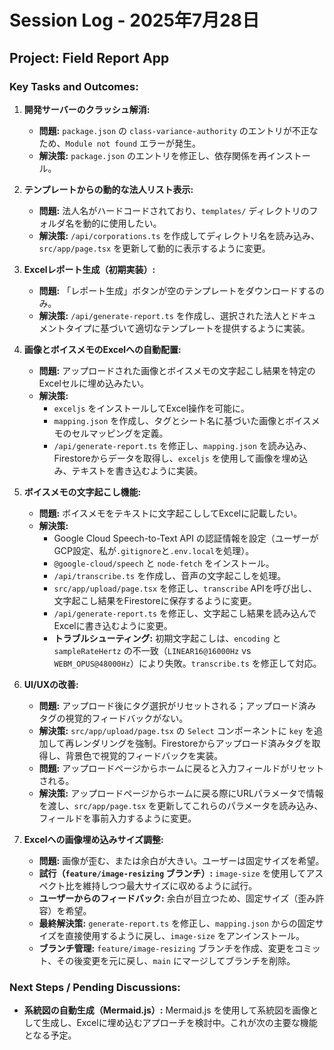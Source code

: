# Session Log - 2025年7月28日

## Project: Field Report App

### Key Tasks and Outcomes:

1.  **開発サーバーのクラッシュ解消:**
    *   **問題:** `package.json` の `class-variance-authority` のエントリが不正なため、`Module not found` エラーが発生。
    *   **解決策:** `package.json` のエントリを修正し、依存関係を再インストール。

2.  **テンプレートからの動的な法人リスト表示:**
    *   **問題:** 法人名がハードコードされており、`templates/` ディレクトリのフォルダ名を動的に使用したい。
    *   **解決策:** `/api/corporations.ts` を作成してディレクトリ名を読み込み、`src/app/page.tsx` を更新して動的に表示するように変更。

3.  **Excelレポート生成（初期実装）:**
    *   **問題:** 「レポート生成」ボタンが空のテンプレートをダウンロードするのみ。
    *   **解決策:** `/api/generate-report.ts` を作成し、選択された法人とドキュメントタイプに基づいて適切なテンプレートを提供するように実装。

4.  **画像とボイスメモのExcelへの自動配置:**
    *   **問題:** アップロードされた画像とボイスメモの文字起こし結果を特定のExcelセルに埋め込みたい。
    *   **解決策:**
        *   `exceljs` をインストールしてExcel操作を可能に。
        *   `mapping.json` を作成し、タグとシート名に基づいた画像とボイスメモのセルマッピングを定義。
        *   `/api/generate-report.ts` を修正し、`mapping.json` を読み込み、Firestoreからデータを取得し、`exceljs` を使用して画像を埋め込み、テキストを書き込むように実装。

5.  **ボイスメモの文字起こし機能:**
    *   **問題:** ボイスメモをテキストに文字起こししてExcelに記載したい。
    *   **解決策:**
        *   Google Cloud Speech-to-Text API の認証情報を設定（ユーザーがGCP設定、私が`.gitignore`と`.env.local`を処理）。
        *   `@google-cloud/speech` と `node-fetch` をインストール。
        *   `/api/transcribe.ts` を作成し、音声の文字起こしを処理。
        *   `src/app/upload/page.tsx` を修正し、`transcribe` APIを呼び出し、文字起こし結果をFirestoreに保存するように変更。
        *   `/api/generate-report.ts` を修正し、文字起こし結果を読み込んでExcelに書き込むように変更。
        *   **トラブルシューティング:** 初期文字起こしは、`encoding` と `sampleRateHertz` の不一致（`LINEAR16@16000Hz` vs `WEBM_OPUS@48000Hz`）により失敗。`transcribe.ts` を修正して対応。

6.  **UI/UXの改善:**
    *   **問題:** アップロード後にタグ選択がリセットされる；アップロード済みタグの視覚的フィードバックがない。
    *   **解決策:** `src/app/upload/page.tsx` の `Select` コンポーネントに `key` を追加して再レンダリングを強制。Firestoreからアップロード済みタグを取得し、背景色で視覚的フィードバックを実装。
    *   **問題:** アップロードページからホームに戻ると入力フィールドがリセットされる。
    *   **解決策:** アップロードページからホームに戻る際にURLパラメータで情報を渡し、`src/app/page.tsx` を更新してこれらのパラメータを読み込み、フィールドを事前入力するように変更。

7.  **Excelへの画像埋め込みサイズ調整:**
    *   **問題:** 画像が歪む、または余白が大きい。ユーザーは固定サイズを希望。
    *   **試行（`feature/image-resizing` ブランチ）:** `image-size` を使用してアスペクト比を維持しつつ最大サイズに収めるように試行。
    *   **ユーザーからのフィードバック:** 余白が目立つため、固定サイズ（歪み許容）を希望。
    *   **最終解決策:** `generate-report.ts` を修正し、`mapping.json` からの固定サイズを直接使用するように戻し、`image-size` をアンインストール。
    *   **ブランチ管理:** `feature/image-resizing` ブランチを作成、変更をコミット、その後変更を元に戻し、`main` にマージしてブランチを削除。

### Next Steps / Pending Discussions:

*   **系統図の自動生成（Mermaid.js）:** Mermaid.js を使用して系統図を画像として生成し、Excelに埋め込むアプローチを検討中。これが次の主要な機能となる予定。
